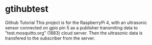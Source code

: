 # gtihubtest
Github Tutorial
This project is for the RaspberryPi 4, with an ultrasonic sensor connected on gpio pin 5 as a publisher transmiting data to "test.mosquitto.org" (1883) cloud server. Then the ultrasonic data is transfered to the subscriber from the server.
